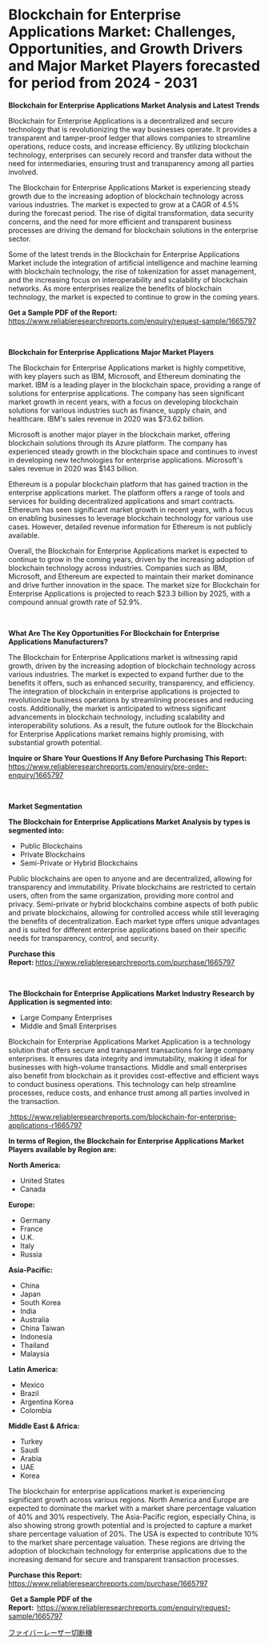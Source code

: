 <p><h1>Blockchain for Enterprise Applications Market: Challenges, Opportunities, and Growth Drivers and Major Market Players forecasted for period from 2024 - 2031</h1></p><p><strong>Blockchain for Enterprise Applications Market Analysis and Latest Trends</strong></p>
<p><p>Blockchain for Enterprise Applications is a decentralized and secure technology that is revolutionizing the way businesses operate. It provides a transparent and tamper-proof ledger that allows companies to streamline operations, reduce costs, and increase efficiency. By utilizing blockchain technology, enterprises can securely record and transfer data without the need for intermediaries, ensuring trust and transparency among all parties involved.</p><p>The Blockchain for Enterprise Applications Market is experiencing steady growth due to the increasing adoption of blockchain technology across various industries. The market is expected to grow at a CAGR of 4.5% during the forecast period. The rise of digital transformation, data security concerns, and the need for more efficient and transparent business processes are driving the demand for blockchain solutions in the enterprise sector.</p><p>Some of the latest trends in the Blockchain for Enterprise Applications Market include the integration of artificial intelligence and machine learning with blockchain technology, the rise of tokenization for asset management, and the increasing focus on interoperability and scalability of blockchain networks. As more enterprises realize the benefits of blockchain technology, the market is expected to continue to grow in the coming years.</p></p>
<p><strong>Get a Sample PDF of the Report:&nbsp;</strong> <a href="https://www.reliableresearchreports.com/enquiry/request-sample/1665797">https://www.reliableresearchreports.com/enquiry/request-sample/1665797</a></p>
<p>&nbsp;</p>
<p><strong>Blockchain for Enterprise Applications Major Market Players</strong></p>
<p><p>The Blockchain for Enterprise Applications market is highly competitive, with key players such as IBM, Microsoft, and Ethereum dominating the market. IBM is a leading player in the blockchain space, providing a range of solutions for enterprise applications. The company has seen significant market growth in recent years, with a focus on developing blockchain solutions for various industries such as finance, supply chain, and healthcare. IBM's sales revenue in 2020 was $73.62 billion.</p><p>Microsoft is another major player in the blockchain market, offering blockchain solutions through its Azure platform. The company has experienced steady growth in the blockchain space and continues to invest in developing new technologies for enterprise applications. Microsoft's sales revenue in 2020 was $143 billion.</p><p>Ethereum is a popular blockchain platform that has gained traction in the enterprise applications market. The platform offers a range of tools and services for building decentralized applications and smart contracts. Ethereum has seen significant market growth in recent years, with a focus on enabling businesses to leverage blockchain technology for various use cases. However, detailed revenue information for Ethereum is not publicly available.</p><p>Overall, the Blockchain for Enterprise Applications market is expected to continue to grow in the coming years, driven by the increasing adoption of blockchain technology across industries. Companies such as IBM, Microsoft, and Ethereum are expected to maintain their market dominance and drive further innovation in the space. The market size for Blockchain for Enterprise Applications is projected to reach $23.3 billion by 2025, with a compound annual growth rate of 52.9%.</p></p>
<p>&nbsp;</p>
<p><strong>What Are The Key Opportunities For Blockchain for Enterprise Applications Manufacturers?</strong></p>
<p><p>The Blockchain for Enterprise Applications market is witnessing rapid growth, driven by the increasing adoption of blockchain technology across various industries. The market is expected to expand further due to the benefits it offers, such as enhanced security, transparency, and efficiency. The integration of blockchain in enterprise applications is projected to revolutionize business operations by streamlining processes and reducing costs. Additionally, the market is anticipated to witness significant advancements in blockchain technology, including scalability and interoperability solutions. As a result, the future outlook for the Blockchain for Enterprise Applications market remains highly promising, with substantial growth potential.</p></p>
<p><strong>Inquire or Share Your Questions If Any Before Purchasing This Report:</strong> <a href="https://www.reliableresearchreports.com/enquiry/pre-order-enquiry/1665797">https://www.reliableresearchreports.com/enquiry/pre-order-enquiry/1665797</a></p>
<p>&nbsp;</p>
<p><strong>Market Segmentation</strong></p>
<p><strong>The Blockchain for Enterprise Applications Market Analysis by types is segmented into:</strong></p>
<p><ul><li>Public Blockchains</li><li>Private Blockchains</li><li>Semi-Private or Hybrid Blockchains</li></ul></p>
<p><p>Public blockchains are open to anyone and are decentralized, allowing for transparency and immutability. Private blockchains are restricted to certain users, often from the same organization, providing more control and privacy. Semi-private or hybrid blockchains combine aspects of both public and private blockchains, allowing for controlled access while still leveraging the benefits of decentralization. Each market type offers unique advantages and is suited for different enterprise applications based on their specific needs for transparency, control, and security.</p></p>
<p><strong>Purchase this Report:&nbsp;</strong><a href="https://www.reliableresearchreports.com/purchase/1665797">https://www.reliableresearchreports.com/purchase/1665797</a></p>
<p>&nbsp;</p>
<p><strong>The Blockchain for Enterprise Applications Market Industry Research by Application is segmented into:</strong></p>
<p><ul><li>Large Company Enterprises</li><li>Middle and Small Enterprises</li></ul></p>
<p><p>Blockchain for Enterprise Applications Market Application is a technology solution that offers secure and transparent transactions for large company enterprises. It ensures data integrity and immutability, making it ideal for businesses with high-volume transactions. Middle and small enterprises also benefit from blockchain as it provides cost-effective and efficient ways to conduct business operations. This technology can help streamline processes, reduce costs, and enhance trust among all parties involved in the transaction.</p></p>
<p><a href="https://www.reliableresearchreports.com/blockchain-for-enterprise-applications-r1665797">&nbsp;https://www.reliableresearchreports.com/blockchain-for-enterprise-applications-r1665797</a></p>
<p><strong>In terms of Region, the Blockchain for Enterprise Applications Market Players available by Region are:</strong></p>
<p>
    <p> <strong> North America: </strong>
        <ul>
            <li>United States</li>
            <li>Canada</li>
        </ul>
        </p> 
    <p> <strong> Europe: </strong>
        <ul>
            <li>Germany</li>
            <li>France</li>
            <li>U.K.</li>
            <li>Italy</li>
            <li>Russia</li>
        </ul>
        </p> 
    <p> <strong> Asia-Pacific: </strong>
        <ul>
            <li>China</li>
            <li>Japan</li>
            <li>South Korea</li>
            <li>India</li>
            <li>Australia</li>
            <li>China Taiwan</li>
            <li>Indonesia</li>
            <li>Thailand</li>
            <li>Malaysia</li>
        </ul>
        </p> 
    <p> <strong> Latin America: </strong>
        <ul>
            <li>Mexico</li>
            <li>Brazil</li>
            <li>Argentina Korea</li>
            <li>Colombia</li>
        </ul>
        </p> 
    <p> <strong> Middle East & Africa: </strong>
        <ul>
            <li>Turkey</li>
            <li>Saudi</li>
            <li>Arabia</li>
            <li>UAE</li>
            <li>Korea</li>
        </ul>
    </p>
    </p>
<p><p>The blockchain for enterprise applications market is experiencing significant growth across various regions. North America and Europe are expected to dominate the market with a market share percentage valuation of 40% and 30% respectively. The Asia-Pacific region, especially China, is also showing strong growth potential and is projected to capture a market share percentage valuation of 20%. The USA is expected to contribute 10% to the market share percentage valuation. These regions are driving the adoption of blockchain technology for enterprise applications due to the increasing demand for secure and transparent transaction processes.</p></p>
<p><strong>Purchase this Report: </strong><a href="https://www.reliableresearchreports.com/purchase/1665797">https://www.reliableresearchreports.com/purchase/1665797</a></p>
<p>&nbsp;<strong>Get a Sample PDF of the Report:&nbsp;&nbsp;</strong><a href="https://www.reliableresearchreports.com/enquiry/request-sample/1665797">https://www.reliableresearchreports.com/enquiry/request-sample/1665797</a></p>
<p><strong></strong></p>
<p><p><a href="https://github.com/sghwr779811674/Market-Research-Report-List-2/blob/main/496801059907.md">ファイバーレーザー切断機</a></p></p>
